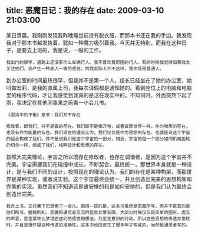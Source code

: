 title: 恶魔日记：我的存在
date: 2009-03-10 21:03:00
---

某日清晨。我刚刚发现我昨晚睡觉前没有脱衣服，而那本书还在我的手边。我发现我对于那本书越发执着，犹如一种魔力吸引着我。今天并无特别，而我在这种日子，是要去上班的，我是说，一般的工作。

    我出门的很早，道路上还没有什么车辆行人。我不喜欢看周围的行人，有的时候我觉得如果我太关注他们，会产生一种高人一等的感觉，而我实际上并不这样，我相信是普通人。

到办公室的时间最热很早，但我并不是第一个人，组长已经坐在了她的办公室，她叫做宏莉，是我的直属上司，我每次请假都是通知她的。看到座位上的电脑和电脑里的程序代码，才让我感觉到我真的是活在现实中的。不知何时，外面突然下起了雨，我决定在其他同事来之前看一小会儿书。

    《混沌中的平衡》章节：我们并不存在

    修改者，即我们，并不是真的存在。我们即不是像万物，或者说那世界一样，作为物质的存在，也没有作为能量的存在。我们现在的理论认为，我们仅仅是作为思想的存在，也就是说这个宇宙的组合构成了我们。并不是说我们是这个宇宙的一部分，相反，宇宙的每一个部分如同机械齿轮的切合一样，组成了我们，纯粹设计和思想的存在。

按照大完美理论，宇宙之所以既存在修改者，也存在调谐者，是因为这个宇宙并不完美。宇宙需要我们在碰撞中成长，不断契合，最终统一。那世界本身就是一种设计，是与我们不同的设计，按照现在的理论认为，我们的存在是某种构架，而那世界是某种实现，或者说实验。这个宇宙最终会统一，并且创造出完美的思想构架和完美的实现。虽然我们不知道这是谁安排的和是如何安排的，但是我们认为最终会创造出完美。

    我合上书，又托着下巴思索了一会儿。值得一提的是，这本书虽然是恶魔所写，但并不是真的是他们所写。据我所知，恶魔和通灵者交流的信息非常有限，大部分时候仅仅是简单的图形，虚无的声音，甚至某种比梦境还虚幻的感觉和想法，乃至无意识的行动。所以这些思想的传递非常耗时，并且我很怀疑这种传递的准确性，这本书也应该花了很多年才写成的，当然是通灵者写的。